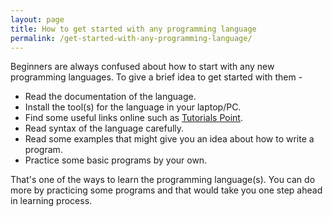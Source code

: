 ```yaml
---
layout: page
title: How to get started with any programming language
permalink: /get-started-with-any-programming-language/
---
```


Beginners are always confused about how to start with any new programming languages. To give a brief idea to get started with them -

- Read the documentation of the language.
- Install the tool(s) for the language in your laptop/PC.
- Find some useful links online such as [Tutorials Point](https://www.tutorialspoint.com/).
- Read syntax of the language carefully.
- Read some examples that might give you an idea about how to write a program.
- Practice some basic programs by your own.

That's one of the ways to learn the programming language(s). You can do more by practicing some programs and that would take you one step ahead in learning process.

